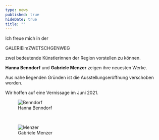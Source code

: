 ```yaml
---
type: news
published: true
hideDate: true
title: ""
---
```


Ich freue mich in der 

GALERIEimZWETSCHGENWEG 

zwei bedeutende Künstlerinnen der Region vorstellen zu können.

**Hanna Benndorf** und **Gabriele Menzer** zeigen ihre neuesten Werke.


Aus nahe liegenden Gründen ist die Ausstellungseröffnung verschoben worden.


Wir hoffen auf eine Vernissage im Juni 2021.
<br>
<figure>
    <img src="{{ site.baseurl }}images/Hanna Benndorf.JPG" alt="Benndorf" itemprop="image"/>
	<figcaption>Hanna Benndorf</figcaption>
</figure><br>
<figure>
    <img src="{{ site.baseurl }}images/Gabriele Menzer.JPG" alt="Menzer" itemprop="image"/>
	<figcaption>Gabriele Menzer</figcaption>
</figure>

